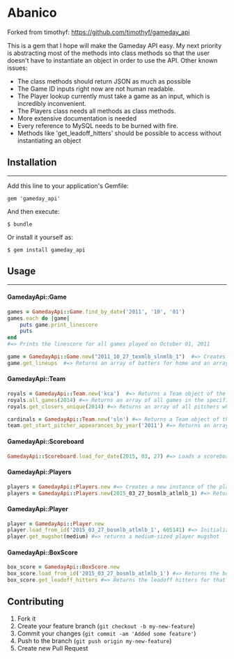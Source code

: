 # Abanico

Forked from timothyf: https://github.com/timothyf/gameday_api

This is a gem that I hope will make the Gameday API easy. My next priority is abstracting most of the methods into class methods so that the user doesn't have to instantiate an object in order to use the API. Other known issues:
* The class methods should return JSON as much as possible
* The Game ID inputs right now are not human readable.
* The Player lookup currently must take a game as an input, which is incredibly inconvenient. 
* The Players class needs all methods as class methods.
* More extensive documentation is needed
* Every reference to MySQL needs to be burned with fire.
* Methods like 'get_leadoff_hitters' should be possible to access without instantiating an object

## Installation
-------
Add this line to your application's Gemfile:

    gem 'gameday_api'

And then execute:

    $ bundle

Or install it yourself as:

    $ gem install gameday_api

## Usage
-------

#### GamedayApi::Game
```ruby
games = GamedayApi::Game.find_by_date('2011', '10', '01')
games.each do |game| 
    puts game.print_linescore
    puts
end
#=> Prints the linescore for all games played on October 01, 2011

game = GamedayApi::Game.new("2011_10_27_texmlb_slnmlb_1")  #=> Creates a new game based on a game id
game.get_lineups  #=> Returns an array of batters for home and an array of batters for away. 
```

#### GamedayApi::Team
```ruby
royals = GamedayApi::Team.new('kca')  #=> Returns a Team object of the Kansas City Royals
royals.all_games(2014) #=> Returns an array of all games in the specified season
royals.get_closers_unique(2014) #=> Returns an array of all pitchers who closed at least one game during the specified season.

cardinals = GamedayApi::Team.new('sln') #=> Returns a Team object of the St. Louis Cardinals
team.get_start_pitcher_appearances_by_year('2011') #=> Returns an array of all pitching starts for the specified season.
```

#### GamedayApi::Scoreboard
```ruby
GamedayApi::Scoreboard.load_for_date(2015, 03, 27) #=> Loads a scoreboard xml file for the specified date.
```

#### GamedayApi::Players
```ruby
players = GamedayApi::Players.new #=> Creates a new instance of the players class
players = GamedayApi::Players.new(2015_03_27_bosmlb_atlmlb_1) #=> Returns an XML of the player an umpire rosters for the specified game id. 
```

#### GamedayApi::Player
```ruby
player = GamedayApi::Player.new
player.load_from_id('2015_03_27_bosmlb_atlmlb_1', 605141) #=> Initialized a player object from the xml file on GameDay
player.get_mugshot(medium) #=> returns a medium-sized player mugshot
```

#### GamedayApi::BoxScore
```ruby
box_score = GamedayApi::BoxScore.new
box_score.load_from_id('2015_03_27_bosmlb_atlmlb_1') #=> Returns the box score for the specified game id
box_score.get_leadoff_hitters #=> Returns the leadoff hitters for that game
```

## Contributing

1. Fork it
2. Create your feature branch (`git checkout -b my-new-feature`)
3. Commit your changes (`git commit -am 'Added some feature'`)
4. Push to the branch (`git push origin my-new-feature`)
5. Create new Pull Request



